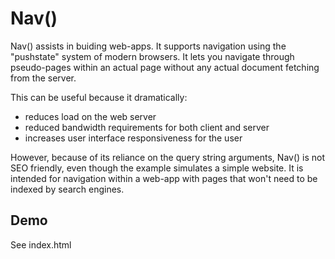 
# Nav()

Nav() assists in buiding web-apps.
It supports navigation using the "pushstate" system of modern browsers.
It lets you navigate through pseudo-pages within an actual page
without any actual document fetching from the server.

This can be useful because it dramatically:

- reduces load on the web server
- reduced bandwidth requirements for both client and server
- increases user interface responsiveness for the user

However, because of its reliance on the query string arguments,
Nav() is not SEO friendly, even though the example simulates a simple website.
It is intended for navigation within a web-app with pages that
won't need to be indexed by search engines.

## Demo

See index.html 


